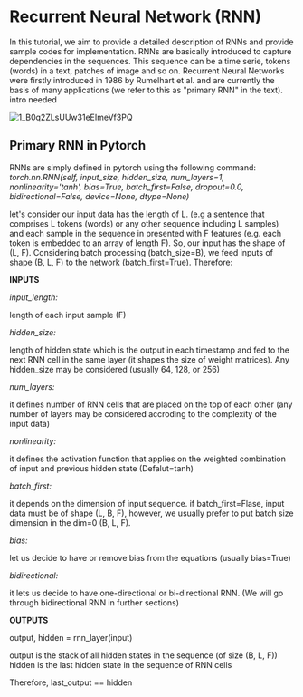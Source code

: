 # Recurrent Neural Network (RNN)

In this tutorial, we aim to provide a detailed description of RNNs and provide sample codes for implementation. RNNs are basically introduced to capture dependencies in the sequences. This sequence can be a time serie, tokens (words) in a text, patches of image and so on. Recurrent Neural Networks were firstly introduced in 1986 by Rumelhart et al. and are currently the basis of many applications (we refer to this as "primary RNN" in the text).
intro needed

![1_B0q2ZLsUUw31eEImeVf3PQ](https://github.com/mohammadr8za/pytorch_rnn/assets/72736177/bdeb10b6-7ef2-4d10-94c7-fb2f83041c4d)

## Primary RNN in Pytorch

RNNs are simply defined in pytorch using the following command:
*torch.nn.RNN(self, input_size, hidden_size, num_layers=1, nonlinearity='tanh', bias=True, batch_first=False, dropout=0.0, bidirectional=False, device=None, dtype=None)*

let's consider our input data has the length of L. (e.g a sentence that comprises L tokens (words) or any other sequence including L samples) and each sample in the sequence in presented with F features (e.g. each token is embedded to an array of length F). So, our input has the shape of (L, F). Considering batch processing (batch_size=B), we feed inputs of shape (B, L, F) to the network (batch_first=True). Therefore:

**INPUTS**

*input_length:*

length of each input sample (F)

*hidden_size:*

length of hidden state which is the output in each timestamp and fed to the next RNN cell in the same layer (it shapes the size of weight matrices). Any hidden_size may be considered (usually 64, 128, or 256)

*num_layers:*

it defines number of RNN cells that are placed on the top of each other (any number of layers may be considered accroding to the complexity of the input data)

*nonlinearity:*

it defines the activation function that applies on the weighted combination of input and previous hidden state (Defalut=tanh)

*batch_first:*

it depends on the dimension of input sequence. if batch_first=Flase, input data must be of shape (L, B, F), however, we usually prefer to put batch size dimension in the dim=0 (B, L, F).

*bias:*

let us decide to have or remove bias from the equations (usually bias=True)

*bidirectional:*

it lets us decide to have one-directional or bi-directional RNN. (We will go through bidirectional RNN in further sections)

**OUTPUTS**

output, hidden = rnn_layer(input)

output is the stack of all hidden states in the sequence (of size (B, L, F)) hidden is the last hidden state in the sequence of RNN cells

Therefore, last_output == hidden 
